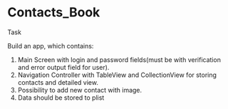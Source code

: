 # Contacts_Book

Task

Build an app, which contains:
1. Main Screen with login and password fields(must be with verification and error output field for user).
2. Navigation Controller with TableView and CollectionView for storing contacts and detailed view.
3. Possibility to add new contact with image.
4. Data should be stored to plist
